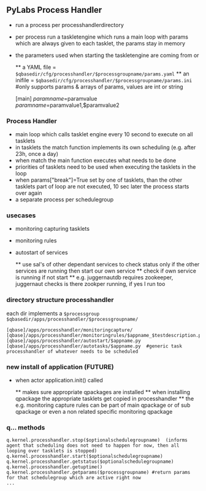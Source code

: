 ## PyLabs Process Handler

* run a process per processhandlerdirectory
* per process run a taskletengine which runs a main loop with params which are always given to each tasklet, the params stay in memory 
* the parameters used when starting the taskletengine are coming from or

    ** a YAML file = `$qbasedir/cfg/processhandler/$processgroupname/params.yaml`
    ** an inifile = `$qbasedir/cfg/processhandler/$processgroupname/params.ini`  \#only supports params & arrays of params, values are int or string   

    [main]
    $paramname=$paramvalue
    $paramname=$paramvalue1,$paramvalue2


### Process Handler

* main loop which calls tasklet engine every 10 second to execute on all tasklets  
* in tasklets the match function implements its own scheduling (e.g. after 23h, once a day)
* when match the main function executes what needs to be done
* priorities of tasklets need to be used when executing the tasklets in the loop
* when params\["break"\]=True set by one of tasklets, than the other tasklets part of loop are not executed, 10 sec later the process starts over again
* a separate process per schedulegroup


### usecases

* monitoring capturing tasklets
* monitoring rules
* autostart of services

    ** use sal's of other dependant services to check status only if the other services are running then start our own service
    ** check if own service is running if not start
    ** e.g. juggernautdb requires zookeeper, juggernaut checks is there zookper running, if yes I run too


### directory structure processhandler

each dir implements a `$processgroup`
`$qbasedir/apps/processhandler/$processgroupname/`

    [qbase]/apps/processhandler/monitoringcapture/
    [qbase]/apps/processhandler/monitoringrules/$appname_$testdescription.py
    [qbase]/apps/processhandler/autostart/$appname.py
    [qbase]/apps/processhandler/autotasks/$appname.py  #generic task processhandler of whatever needs to be scheduled


### new install of application (FUTURE)

* when actor application.init() called 

    ** makes sure appropriate qpackages are installed
    ** when installing qpackage the appropriate tasklets get copied in processhandler
    ** the e.g. monitoring capture rules can be part of main qpackage or of sub qpackage or even a non related specific monitoring qpackage


### q... methods

    q.kernel.processhandler.stop($optionalschedulegroupname)  (informs agent that scheduling does not need to happen for now, then all looping over tasklets is stopped)
    q.kernel.processhandler.start($optionalschedulegroupname)
    q.kernel.processhandler.getstatus($optionalschedulegroupname)
    q.kernel.processhandler.getuptime()
    q.kernel.processhandler.getparams($processgroupname) #return params for that schedulegroup which are active right now
    ...
